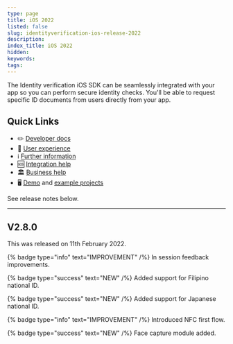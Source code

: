 ```yaml
---
type: page
title: iOS 2022
listed: false
slug: identityverification-ios-release-2022
description: 
index_title: iOS 2022
hidden: 
keywords: 
tags: 
---
```


The Identity verification iOS SDK can be seamlessly integrated with your app so you can perform secure identity checks. You'll be able to request specific ID documents from users directly from your app.

## Quick Links

- ✏️ [Developer docs](https://developers.yoti.com/identity-verification/getting-started)
- 🎨 [User experience](https://developers.yoti.com/identity-verification/user-experience)
- ℹ️ [Further information](https://business.yoti.com/doc-scan/)
- 🆘 [Integration help](https://yoti.force.com/yotisupport/s/contactsupport)
- 🏛 [Business help](https://www.yoti.com/contact-us/)
- 🖥 [Demo](https://yoti.world/yoti-doc-scan/) and [example projects](https://developers.yoti.com/identity-verification/quick-start)

See release notes below.

---

## V2.8.0

This was released on 11th February 2022.

{% badge type="info" text="IMPROVEMENT" /%} In session feedback improvements.

{% badge type="success" text="NEW" /%} Added support for Filipino national ID.

{% badge type="success" text="NEW" /%} Added support for Japanese national ID.

{% badge type="info" text="IMPROVEMENT" /%} Introduced NFC first flow. 

{% badge type="success" text="NEW" /%} Face capture module added.